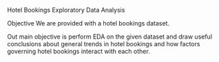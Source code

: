 Hotel Bookings Exploratory Data Analysis

Objective
We are provided with a hotel bookings dataset.

Out main objective is perform EDA on the given dataset and draw useful conclusions about general trends in hotel bookings and how factors governing hotel bookings interact with each other.
